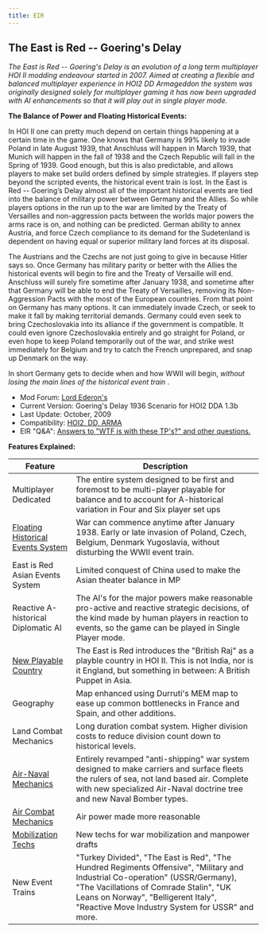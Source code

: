```yaml
---
title: EIR
---
```


## **The East is Red -- Goering's Delay**

_The East is Red -- Goering's Delay is an evolution of a long term multiplayer HOI II modding endeavour started in 2007. Aimed at creating a flexible and balanced multiplayer experience in HOI2 DD Armageddon the system was originally designed solely for multiplayer gaming it has now been upgraded with AI enhancements so that it will play out in single player mode._

**The Balance of Power and Floating Historical Events:**

In HOI II one can pretty much depend on certain things happening at a certain time in the game. One knows that Germany is 99% likely to invade Poland in late August 1939, that Anschluss will happen in March 1939, that Munich will happen in the fall of 1938 and the Czech Republic will fall in the Spring of 1939. Good enough, but this is also predictable, and allows players to make set build orders defined by simple strategies. If players step beyond the scripted events, the historical event train is lost. In the East is Red -- Goering’s Delay almost all of the important historical events are tied into the balance of military power between Germany and the Allies. So while players options in the run up to the war are limited by the Treaty of Versailles and non-aggression pacts between the worlds major powers the arms race is on, and nothing can be predicted. German ability to annex Austria, and force Czech compliance to its demand for the Sudetenland is dependent on having equal or superior military land forces at its disposal.

The Austrians and the Czechs are not just going to give in because Hitler says so. Once Germany has military parity or better with the Allies the historical events will begin to fire and the Treaty of Versaille will end. Anschluss will surely fire sometime after January 1938, and sometime after that Germany will be able to end the Treaty of Versailles, removing its Non-Aggression Pacts with the most of the European countries. From that point on Germany has many options. It can immediately invade Czech, or seek to make it fall by making territorial demands. Germany could even seek to bring Czechoslovakia into its alliance if the government is compatible. It could even ignore Czechoslovakia entirely and go straight for Poland, or even hope to keep Poland temporarily out of the war, and strike west immediately for Belgium and try to catch the French unprepared, and snap up Denmark on the way.

In short Germany gets to decide when and how WWII will begin, _without losing the main lines of the historical event train_ .

- Mod Forum: [Lord Ederon's](http://forums.ederon.net/default.aspx?g=topics&f=55)
- Current Version: Goering's Delay 1936 Scenario for HOI2 DDA 1.3b
- Last Update: October, 2009
- Compatibility: [HOI2, DD, ARMA](/wiki/Abbreviations#H "Abbreviations")
- EIR "Q&A": [Answers to "WTF is with these TP's?" and other questions.](http://forums.ederon.net/default.aspx?g=posts&t=1707EIR:)

**Features Explained:**

| Feature                                                                                   | Description                                                                                                                                                                                                                                                        |
| ----------------------------------------------------------------------------------------- | ------------------------------------------------------------------------------------------------------------------------------------------------------------------------------------------------------------------------------------------------------------------ |
| Multiplayer Dedicated                                                                     | The entire system designed to be first and foremost to be multi-player playable for balance and to account for A-historical variation in Four and Six player set ups                                                                                               |
| [Floating Historical Events System](http://forums.ederon.net/default.aspx?g=posts&t=1683) | War can commence anytime after January 1938. Early or late invasion of Poland, Czech, Belgium, Denmark Yugoslavia, without disturbing the WWII event train.                                                                                                        |
| East is Red Asian Events System                                                           | Limited conquest of China used to make the Asian theater balance in MP                                                                                                                                                                                             |
| Reactive A-historical Diplomatic AI                                                       | The AI's for the major powers make reasonable pro-active and reactive strategic decisions, of the kind made by human players in reaction to events, so the game can be played in Single Player mode.                                                               |
| [New Playable Country](http://forums.ederon.net/default.aspx?g=posts&t=1694)              | The East is Red introduces the "British Raj" as a playble country in HOI II. This is not India, nor is it England, but something in between: A British Puppet in Asia.                                                                                             |
| Geography                                                                                 | Map enhanced using Durruti's MEM map to ease up common bottlenecks in France and Spain, and other additions.                                                                                                                                                       |
| Land Combat Mechanics                                                                     | Long duration combat system. Higher division costs to reduce division count down to historical levels.                                                                                                                                                             |
| [Air-Naval Mechanics](http://img233.imageshack.us/img233/5972/tech4aa2.png)               | Entirely revamped "anti-shipping" war system designed to make carriers and surface fleets the rulers of sea, not land based air. Complete with new specialized Air-Naval doctrine tree and new Naval Bomber types.                                                 |
| [Air Combat Mechanics](http://forums.ederon.net/default.aspx?g=posts&t=1681)              | Air power made more reasonable                                                                                                                                                                                                                                     |
| [Mobilization Techs](http://forums.ederon.net/default.aspx?g=posts&t=1682)                | New techs for war mobilization and manpower drafts                                                                                                                                                                                                                 |
| New Event Trains                                                                          | "Turkey Divided", "The East is Red", "The Hundred Regiments Offensive", "Military and Industrial Co-operation" (USSR/Germany), "The Vacillations of Comrade Stalin", "UK Leans on Norway", "Belligerent Italy", "Reactive Move Industry System for USSR" and more. |

